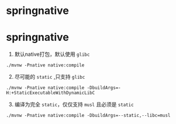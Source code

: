 # springnative
# springnative
1. 默认native打包，默认使用 `glibc`
```
./mvnw -Pnative native:compile
```
2. 尽可能的 `static` ,只支持 `glibc`
```
./mvnw -Pnative native:compile -DbuildArgs=-H:+StaticExecutableWithDynamicLibC
```
3. 编译为完全 `static`，仅仅支持 `musl` 且必须是 `static`
```
./mvnw -Pnative native:compile -DbuildArgs=--static,--libc=musl
```
